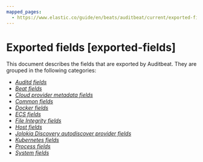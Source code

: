 ```yaml
---
mapped_pages:
  - https://www.elastic.co/guide/en/beats/auditbeat/current/exported-fields.html
---
```


<!-- This file is generated! See scripts/generate_fields_docs.py -->
                 
# Exported fields [exported-fields]

This document describes the fields that are exported by Auditbeat. They are grouped in the following categories:

* [*Auditd fields*](/reference/auditbeat/exported-fields-auditd.md)
* [*Beat fields*](/reference/auditbeat/exported-fields-beat-common.md)
* [*Cloud provider metadata fields*](/reference/auditbeat/exported-fields-cloud.md)
* [*Common fields*](/reference/auditbeat/exported-fields-common.md)
* [*Docker fields*](/reference/auditbeat/exported-fields-docker-processor.md)
* [*ECS fields*](/reference/auditbeat/exported-fields-ecs.md)
* [*File Integrity fields*](/reference/auditbeat/exported-fields-file_integrity.md)
* [*Host fields*](/reference/auditbeat/exported-fields-host-processor.md)
* [*Jolokia Discovery autodiscover provider fields*](/reference/auditbeat/exported-fields-jolokia-autodiscover.md)
* [*Kubernetes fields*](/reference/auditbeat/exported-fields-kubernetes-processor.md)
* [*Process fields*](/reference/auditbeat/exported-fields-process.md)
* [*System fields*](/reference/auditbeat/exported-fields-system.md)
